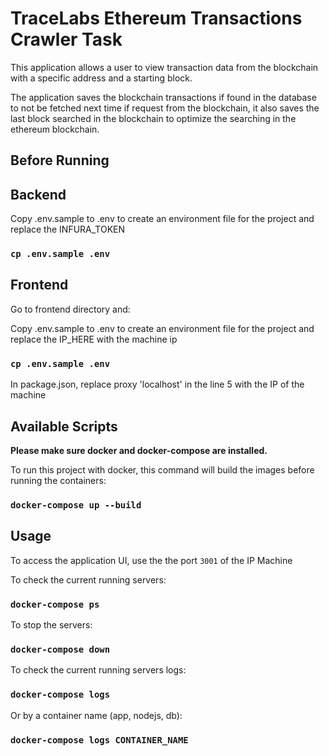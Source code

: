 # TraceLabs Ethereum Transactions Crawler Task 

This application allows a user to view transaction data from the blockchain with a specific address and a starting block.

The application saves the blockchain transactions if found in the database to not be fetched next time if request from the blockchain, it also saves the last block searched in the blockchain to optimize the searching in the ethereum blockchain.

## Before Running

## Backend

Copy .env.sample to .env to create an environment file for the project and replace the INFURA_TOKEN

### `cp .env.sample .env`

## Frontend

Go to frontend directory and:

Copy .env.sample to .env to create an environment file for the project and replace the IP_HERE with the machine ip

### `cp .env.sample .env`

In package.json, replace proxy 'localhost' in the line 5 with the IP of the machine 


## Available Scripts

**Please make sure docker and docker-compose are installed.**

To run this project with docker, this command will build the images before running the containers:

### `docker-compose up --build`

## Usage

To access the application UI, use the the port `3001` of the IP Machine

To check the current running servers:

### `docker-compose ps`

To stop the servers:

### `docker-compose down`

To check the current running servers logs:

### `docker-compose logs`

Or by a container name (app, nodejs, db):

### `docker-compose logs CONTAINER_NAME`

